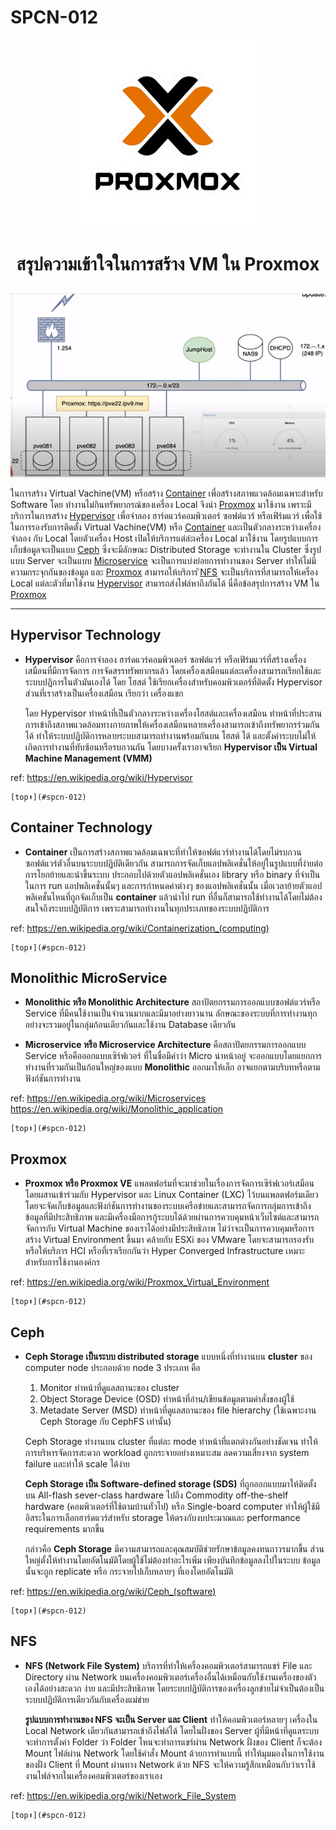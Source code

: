 # SPCN-012

<p align="center"><a href="https://pve22.ipv9.me/#v1:0:18:4:::::::"> <img src="Sceenshots/logo.png"width=300 alt="Paris"></a></p>

# <p align="center">สรุปความเข้าใจในการสร้าง VM ใน Proxmox</p>

<p align="center"><img src="Sceenshots/pic.png"></p>

ในการสร้าง Virtual Vachine(VM) หรือสร้าง [Container](#container-technology) เพื่อสร้างสภาพแวดล้อมเฉพาะสำหรับ Software โดย ทำงานไม่กินทรัพยากรณ์ของเครื่อง Local จึงนำ [Proxmox](#proxmox) มาใช้งาน เพราะมีบริการในการสร้าง [Hypervisor](#hypervisor-technology) เพื่อจำลอง ฮาร์ดแวร์คอมพิวเตอร์ ซอฟต์แวร์ หรือเฟิร์มแวร์ เพื่อใช้ในการรองรับการติดตั้ง Virtual Vachine(VM) หรือ [Container](#container-technology)  และเป็นตัวกลางระหว่างเครื่องจำลอง กับ Local โดยตัวเครื่อง Host เปิดให้บริการแต่ล่ะเครื่อง Local มาใช้งาน โดยรูปแบบการเก็บข้อมูลจะเป็นแบบ [Ceph](#ceph) ซึ่งจะมีลักษณะ Distributed Storage จะทำงานใน Cluster ซึ่งรูปแบบ Server จะเป็นแบบ [Microservice](#monolithic-microservice) จะเป็นการแบ่งย่อยการทำงานของ Server ทำให้ไม่มีความกระจุกกันของข้อมูล และ [Proxmox](#proxmox) สามารถให้บริการ ิ[NFS](#nfs) จะเป็นบริการที่สามารถให้เครื่อง Local แต่ละตัวที่มาใช้งาน [Hypervisor](#hypervisor-technology) สามารถส่งไฟล์หาถึงกันได้ นี่คือข้อสรุปการสร้าง VM ใน [Proxmox](#proxmox) 

------
## Hypervisor Technology 
* **Hypervisor** คือการจำลอง ฮาร์ดแวร์คอมพิวเตอร์ ซอฟต์แวร์ หรือเฟิร์มแวร์ที่สร้างเครื่องเสมือนที่มีการจัดการ การจัดสรรทรัพยากรแล้ว โดยเครื่องเสมือนแต่ละเครื่องสามารถเรียกใช้และระบบปฏิการในตัวมันเองได้ โดย โฮสต์ ใช้เรียกเครื่องสำหรับคอมพิวเตอร์ที่ติดตั้ง Hypervisor ส่วนที่เราสร้างเป็นเครื่องเสมือน เรียกว่า เครื่องแขก

    โดย Hypervisor ทำหน้าที่เป็นตัวกลางระหว่างเครื่องโฮสต์และเครื่องเสมือน ทำหน้าที่ประสานการเข้าถึงสภาพแวดล้อมทางกายภาพให้เครื่องเสมือนหลายเครื่องสามารถเข้าถึงทรัพยากรร่วมกันได้ ทำให้ระบบปฏิบัติการหลายระบบสามารถทำงานพร้อมกันบน โฮสต์ ได้ และตั้งค่าระบบไม่ให้เกิดการทำงานที่ทับซ้อนหรือรบกวนกัน โดยบางครั้งเราอาจเรียก **Hypervisor เป็น Virtual Machine Management (VMM)**

ref: https://en.wikipedia.org/wiki/Hypervisor

    [top⬆️](#spcn-012)
## Container Technology 
* **Container** เป็นการสร้างสภาพแวดล้อมเฉพาะที่ทำให้ซอฟต์แวร์ทำงานได้โดยไม่รบกวนซอฟต์แวร์ตัวอื่นบนระบบปฏิบัติเดียวกัน สามารถการจัดเก็บแอปพลิเคชั่นให้อยู่ในรูปแบบที่ง่ายต่อการโยกย้ายและนำขึ้นระบบ ประกอบไปด้วยตัวแอปพลิเคชั่นเอง library หรือ binary ที่จำเป็นในการ run แอปพลิเคชั่นนั้นๆ และการกำหนดค่าต่างๆ ของแอปพลิเคชั่นนั้น เมื่อเวลาย้ายตัวแอปพลิเคชั่นไหนที่ถูกจัดเก็บเป็น **container** แล้วนำไป run ที่อื่นก็สามารถใช้ทำงานได้โดยไม่ต้องสนใจถึงระบบปฏิบัติการ เพราะสามารถทำงานในทุกประเภทของระบบปฏิบัติการ

ref: https://en.wikipedia.org/wiki/Containerization_(computing)

    [top⬆️](#spcn-012)
## Monolithic MicroService 
* **Monolithic หรือ Monolithic  Architecture** สถาปัตยกรรมการออกแบบซอฟต์แวร์หรือ Service ที่มีคนใช้งานเป็นจำนวนมากและมีมาอย่างยาวนาน ลักษณะของระบบที่การทำงานทุกอย่างจะรวมอยู่ในกลุ่มก้อนเดียวกันและใช้งาน Database เดียวกัน

* **Microservice หรือ Microservice  Architecture** คือสถาปัตยกรรมการออกแบบ Service หรือคือออกแบบเซิร์ฟเวอร์ ที่ในชื่อมีคำว่า Micro นำหน้าอยู่ จะออกแบบโดยแยกการทำงานที่รวมกันเป็นก้อนใหญ่ของแบบ **Monolithic** ออกมาให้เล็ก อาจแยกตามบริบทหรือตามฟังก์ชันการทำงาน

ref: https://en.wikipedia.org/wiki/Microservices 
     https://en.wikipedia.org/wiki/Monolithic_application

    [top⬆️](#spcn-012)
## Proxmox 
* **Proxmox หรือ Proxmox VE** แพลตฟอร์มที่จะมาช่วยในเรื่องการจัดการเซิร์ฟเวอร์เสมือน โดยผสานเข้าร่วมกับ Hypervisor และ Linux Container (LXC) ไว้บนแพลตฟอร์มเดียว โดยจะจัดเก็บข้อมูลและฟังก์ชันการทำงานของระบบเครือข่ายและสามารถจัดการกลุ่มการเข้าถึงข้อมูลที่มีประสิทธิภาพ และมีเครื่องมือการกู้ระบบได้ด้วยผ่านการควบคุมหน้าเว็บไซต์และสามารถจัดการกับ Virtual Machine ของเราได้อย่างมีประสิทธิภาพ ไม่ว่าจะเป็นการควบคุมหรือการสร้าง Virtual Environment ขึ้นมา คล้ายกับ ESXi ของ VMware โดยจะสามารถรองรับหรือให้บริการ HCI หรือที่เราเรียกกันว่า Hyper Converged Infrastructure เหมาะสำหรับการใช้งานองค์กร

ref: https://en.wikipedia.org/wiki/Proxmox_Virtual_Environment

    [top⬆️](#spcn-012)
## Ceph
* 	**Ceph Storage เป็นระบบ distributed storage** แบบหนึ่งที่ทำงานบน **cluster** ของ computer node ประกอบด้วย node 3 ประเภท คือ 
    1)	Monitor ทำหน้าที่ดูแลสถานะของ cluster
    2)	Object Storage Device (OSD) ทำหน้าที่อ่าน/เขียนข้อมูลตามคำสั่งของผู้ใช้ 
    3)	Metadate Server (MSD) ทำหน้าที่ดูแลสถานะของ file hierarchy (ใช้เฉพาะงาน Ceph Storage กับ CephFS เท่านั้น)

    Ceph Storage ทำงานบน cluster ที่แต่ละ mode ทำหน้าที่แตกต่างกันอย่างชัดเจน ทำให้การบริหารจัดการสะดวก workload ถูกกระจายอย่างเหมาะสม ลดความเสี่ยงจาก system failure และทำให้ scale ได้ง่าย

	**Ceph Storage เป็น Software-defined storage (SDS)** ที่ถูกออกแบบมาให้ติดตั้งบน All-flash sever-class hardware ไปถึง Commodity off-the-shelf hardware (คอมพิวเตอร์ที่ใช้ตามบ้านทั่วไป) หรือ Single-board computer ทำให้ผู้ใช้มีอิสระในการเลือกฮาร์ดแวร์สำหรับ storage ให้ตรงกับงบประมาณและ performance requirements มากขึ้น

    กล่าวคือ **Ceph Storage** มีความสามารถและคุณสมบัติช่วยรักษาข้อมูลคงทนถาวรมากขื้น ส่วนใหญ่ตั้งให้ทำงานโดยอัตโนมัติโดยผู้ใช้ไม่ต้องทำอะไรเพิ่ม  เพียงบันทึกข้อมูลลงไปในระบบ ข้อมูลนั้นจะถูก replicate หรือ กระจายไปเก็บหลายๆ ที่เองโดยอัตโนมัติ

ref: https://en.wikipedia.org/wiki/Ceph_(software)

    [top⬆️](#spcn-012)
## NFS 
* **NFS (Network File System)** บริการที่ทำให้เครื่องคอมพิวเตอร์สามารถแชร์ File และ Directory ผ่าน Network บนเครื่องคอมพิวเตอร์เครื่องอื่นได้เหมือนกับใช้งานเครื่องของตัวเองได้อย่างสะดวก ง่าย และมีประสิทธิภาพ โดยระบบปฏิบัติการของเครื่องลูกข่ายไม่จำเป็นต้องเป็นระบบปฏิบัติการเดียวกันกับเครื่องแม่ข่าย 

    **รูปแบบการทำงานของ NFS จะเป็น Server และ Client** ทำให้คอมพิวเตอร์หลายๆ เครื่องใน Local Network เดียวกันสามารถเข้าถึงไฟล์ได้ โดยในฝั่งของ Server ผู้ที่มีหน้าที่ดูแลระบบจะทำการตั้งค่า Folder ว่า Folder ไหนจะทำการแชร์ผ่าน Network ฝั่งของ Client ก็จะต้อง Mount ไฟล์ผ่าน Network โดยใช้คำสั่ง Mount ด้วยการทำแบบนี้ ทำให้มุมมองในการใช้งานของฝั่ง Client ที่ Mount ผ่านทาง Network ด้วย NFS จะให้ความรู้สึกเหมือนกับว่าเราใช้งานไฟล์จากในเครื่องคอมพิวเตอร์ของเราเอง

ref: https://en.wikipedia.org/wiki/Network_File_System

    [top⬆️](#spcn-012)
